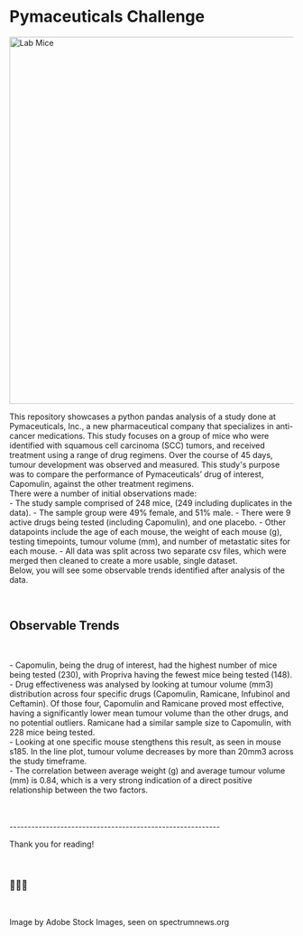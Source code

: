 <h1>Pymaceuticals Challenge</h1>
<img
        src="https://spectrumnews-web-assets.s3.amazonaws.com/wp-content/uploads/2020/01/22152014/20201214-Pogz-844.jpg"
        alt="Lab Mice"
        width="650"
      />
</br>
<p>
This repository showcases a python pandas analysis of a study done at Pymaceuticals, Inc., a new pharmaceutical company that specializes in anti-cancer medications. This study focuses on a group of mice who were identified with squamous cell carcinoma (SCC) tumors, and received treatment using a range of drug regimens. Over the course of 45 days, tumour development was observed and measured. This study's purpose was to compare the performance of Pymaceuticals’ drug of interest, Capomulin, against the other treatment regimens.
</br>
There were a number of initial observations made:
</br>
- The study sample comprised of 248 mice, (249 including duplicates in the data).
- The sample group were 49% female, and 51% male.
- There were 9 active drugs being tested (including Capomulin), and one placebo.
- Other datapoints include the age of each mouse, the weight of each mouse (g), testing timepoints, tumour volume (mm), and number of metastatic sites for each mouse.
- All data was split across two separate csv files, which were merged then cleaned to create a more usable, single dataset.
</br>
Below, you will see some observable trends identified after analysis of the data.
</p>
</br>
<h2>Observable Trends</h2>
</br> 
<p>
- Capomulin, being the drug of interest, had the highest number of mice being tested (230), with Propriva having the fewest mice being tested (148).
</br>
- Drug effectiveness was analysed by looking at tumour volume (mm3) distribution across four specific drugs (Capomulin, Ramicane, Infubinol and Ceftamin). Of those four, Capomulin and Ramicane proved most effective, having a significantly lower mean tumour volume than the other drugs, and no potential outliers. Ramicane had a similar sample size to Capomulin, with 228 mice being tested.
</br>
- Looking at one specific mouse stengthens this result, as seen in mouse s185. In the line plot, tumour volume decreases by more than 20mm3 across the study timeframe.
</br>
- The correlation between average weight (g) and average tumour volume (mm) is 0.84, which is a very strong indication of a direct positive relationship between the two factors. 
</p> 
</br>
</br>
----------------------------------------------------------
</br>
<p>Thank you for reading!</p> 
</br>
<h3>🐁🐁🐁</h3>
</br>
<p>Image by Adobe Stock Images, seen on spectrumnews.org</p> 